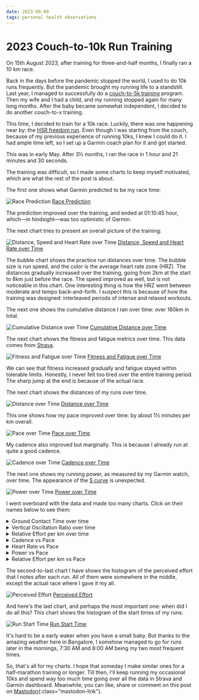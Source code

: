 ```yaml
---
date: 2023-09-09
tags: personal health observations
---
```


# 2023 Couch-to-10k Run Training

On 15th August 2023, after training for three-and-half months, I finally ran a 10 km race.

Back in the days before the pandemic stopped the world, I used to do 10k runs frequently. But the
pandemic brought my running life to a standstill. Last year, I managed to successfully do a
[couch-to-5k training](/2022/5k-training) program. Then my wife and I had a child, and my running
stopped again for many long months. After the baby became somewhat independent, I decided to do
another couch-to-x training.

This time, I decided to train for a 10k race. Luckily, there was one happening near by: the [HSR freedom run](https://web.archive.org/web/20230528025046/https://kaagazfoundation.in/hsr-10k-freedom-run/). Even though I was starting
from the couch, because of my previous experience of running 10ks, I knew I could do it. I had ample time
left, so I set up a Garmin coach plan for it and got started.

This was in early May. After 3½ months, I ran the race in 1 hour and 21 minutes and 30 seconds.

The training was difficult, so I made some charts to keep myself motivated, which are what the rest of the post is about.

The first one shows what Garmin predicted to be my race time:

![Race Prediction](/files/10k-training/prediction.png "Race Prediction")
[Race Prediction](/files/10k-training/prediction.png "Race Prediction")

The prediction improved over the training, and ended at 01:10:45 hour, which—in hindsight—was too optimistic of Garmin.

The next chart tries to present an overall picture of the training:

![Distance, Speed and Heart Rate over Time](/files/10k-training/distance-bubble.png "Distance, Speed and Heart Rate over Time")
[Distance, Speed and Heart Rate over Time](/files/10k-training/distance-bubble.png "Distance, Speed and Heart Rate over Time")

The bubble chart shows the practice run distances over time. The bubble size is run speed, and the color is the average heart rate zone (HRZ). The distances gradually increased over the training, going from 2km at the start to 8km just before the race. The speed improved as well, but is not noticeable in this chart. One interesting thing is how the HRZ went between moderate and tempo back-and-forth. I suspect this is because of how the training was designed: interleaved periods of intense and relaxed workouts.

The next one shows the cumulative distance I ran over time: over 180km in total.

![Cumulative Distance over Time](/files/10k-training/cumu-distance.png "Cumulative Distance over Time")
[Cumulative Distance over Time](/files/10k-training/cumu-distance.png "Cumulative Distance over Time")

The next chart shows the fitness and fatigue metrics over time. This data comes from [Strava](https://www.strava.com).

![Fitness and Fatigue over Time](/files/10k-training/fitness.png "Fitness and Fatigue over Time")
[Fitness and Fatigue over Time](/files/10k-training/fitness.png "Fitness and Fatigue over Time")

We can see that fitness increased gradually and fatigue stayed within tolerable limits. Honestly, I never felt too
tired over the entire training period. The sharp jump at the end is because of the actual race.

The next chart shows the distances of my runs over time.

![Distance over Time](/files/10k-training/distance.png "Distance over Time")
[Distance over Time](/files/10k-training/distance.png "Distance over Time")

This one shows how my pace improved over time: by about 1½ minutes per km overall.

![Pace over Time](/files/10k-training/pace.png "Pace over Time")
[Pace over Time](/files/10k-training/pace.png "Pace over Time")

My cadence also improved but marginally. This is because I already run at quite a good cadence.

![Cadence over Time](/files/10k-training/cadence.png "Cadence over Time")
[Cadence over Time](/files/10k-training/cadence.png "Cadence over Time")

The next one shows my running power, as measured by my Garmin watch, over time. The appearance of the [S curve](https://en.wikipedia.org/wiki/Sigmoid_function) is unexpected.

![Power over Time](/files/10k-training/power.png "Power over Time")
[Power over Time](/files/10k-training/power.png "Power over Time")

I went overboard with the data and made too many charts. Click on their names below to see them:

<details markdown="1">
<summary>Ground Contact Time over time</summary>

![Ground Contact Time over Time](/files/10k-training/gct.png "Ground Contact Time over Time")
[Ground Contact Time over Time](/files/10k-training/gct.png "Ground Contact Time over Time")

</details>

<details markdown="1">
<summary>Vertical Oscillation Ratio over time</summary>

![Vertical Oscillation Ratio over Time](/files/10k-training/vor.png "Vertical Oscillation Ratio over Time")
[Vertical Oscillation Ratio over Time](/files/10k-training/vor.png "Vertical Oscillation Ratio over Time")

</details>

<details markdown="1">
<summary>Relative Effort per km over time</summary>

![Relative Effort per km over Time](/files/10k-training/rel-effort.png "Relative Effort per km over Time")
[Relative Effort per km over Time](/files/10k-training/rel-effort.png "Relative Effort per km over Time")

</details>

<details markdown="1">
<summary>Cadence vs Pace</summary>

![Cadence vs Pace](/files/10k-training/cadence-pace.png "Cadence vs Pace")
[Cadence vs Pace](/files/10k-training/cadence-pace.png "Cadence vs Pace")

</details>

<details markdown="1">
<summary>Heart Rate vs Pace</summary>

![Heart Rate vs Pace](/files/10k-training/hr-pace.png "Heart Rate vs Pace")
[Heart Rate vs Pace](/files/10k-training/hr-pace.png "Heart Rate vs Pace")

</details>

<details markdown="1">
<summary>Power vs Pace</summary>

![Power vs Pace](/files/10k-training/power-pace.png "Power vs Pace")
[Power vs Pace](/files/10k-training/power-pace.png "Power vs Pace")

</details>

<details markdown="1">
<summary>Relative Effort per km vs Pace</summary>

![Relative Effort per km vs Pace](/files/10k-training/rel-effort-pace.png "Relative Effort per km vs Pace")
[Relative Effort per km vs Pace](/files/10k-training/rel-effort-pace.png "Relative Effort per km vs Pace")

</details>

The second-to-last chart I have shows the histogram of the perceived effort that I notes after each run.
All of them were somewhere in the middle, except the actual race where I gave it my all.

![Perceived Effort](/files/10k-training/per-effort.png "Perceived Effort")
[Perceived Effort](/files/10k-training/per-effort.png "Perceived Effort")

And here's the last chart, and perhaps the most important one: when did I do all this? This chart shows
the histogram of the start times of my runs:

![Run Start Time](/files/10k-training/start-time.png "Run Start Time")
[Run Start Time](/files/10k-training/start-time.png "Run Start Time")

It's hard to be a early waker when you have a small baby. But thanks to the amazing weather here in
Bangalore, I somehow managed to go for runs later in the mornings, 7:30 AM and 8:00 AM being my two
most frequent times.

So, that's all for my charts. I hope that someday I make similar ones for a half-marathon training or longer.
Till then, I'll keep running my occasional 10ks and spend way too much time going over all the data
in Strava and Garmin dashboard. Meanwhile, you can like, share or comment on this post on
[Mastodon](https://fantastic.earth/@abnv/111035935209172364){:class="mastodon-link"}.
